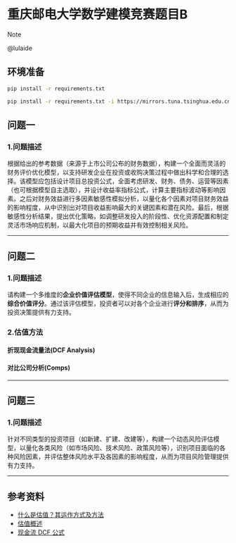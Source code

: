 # 重庆邮电大学数学建模竞赛题目B
> [!NOTE]
> @lulaide
## 环境准备
```bash
pip install -r requirements.txt
```
```bash
pip install -r requirements.txt -i https://mirrors.tuna.tsinghua.edu.cn/pypi/web/simple
```
## 问题一
### 1.问题描述
根据给出的参考数据（来源于上市公司公布的财务数据），构建一个全面而灵活的财务评价优化模型，以支持研发企业在投资或收购决策过程中做出科学和合理的选择。该模型应包括设计项目总投资公式，全面考虑研发、财务、债务、运营等因素（也可根据模型自主选取），并设计收益率指标公式，计算主要指标波动等影响因素。之后对财务效益进行多因素敏感性模拟分析，以量化各个因素对项目财务效益的影响程度，从中识别出对项目收益影响最大的关键因素和潜在风险。最后，根据敏感性分析结果，提出优化策略，如调整研发投入的阶段性、优化资源配置和制定灵活市场响应机制，以最大化项目的预期收益并有效控制相关风险。

---
## 问题二
### 1.问题描述
请构建一个多维度的**企业价值评估模型**，使得不同企业的信息输入后，生成相应的**综合价值评分**。通过该评估模型，投资者可以对各个企业进行**评分和排序**，从而为投资决策提供有力支持。
### 2.估值方法
#### 折现现金流量法(DCF Analysis)

#### 对比公司分析(Comps)
---
## 问题三
### 1.问题描述
针对不同类型的投资项目（如新建、扩建、改建等），构建一个动态风险评估模型，以量化各类风险（如市场风险、技术风险、政策风险等），识别项目面临的各种风险因素，并评估整体风险水平及各因素的影响程度，从而为项目风险管理提供有力支持。

---

## 参考资料
- [什么是估值？其运作方式及方法](https://www.investopedia.com/terms/v/valuation.asp)
- [估值概述](https://corporatefinanceinstitute.com/resources/valuation/valuation/)
- [现金流 DCF 公式](https://corporatefinanceinstitute.com/resources/valuation/dcf-formula-guide/)